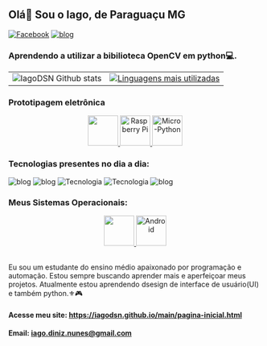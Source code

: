 ## Olá👋 Sou o Iago, de Paraguaçu MG
          
[![Facebook](https://img.shields.io/badge/Facebook-1877F2?style=for-the-badge&logo=facebook&logoColor=white)](https://www.facebook.com/iago.sepininunes)
[![blog](https://img.shields.io/badge/GitHub-100000?style=for-the-badge&logo=github&logoColor=white)](https://github.com/IagoDSN)

### Aprendendo a utilizar a bibilioteca OpenCV em python💻.

<table align="center">
  <tr>
    <td><img src="https://github-readme-stats.vercel.app/api?username=IagoDSN&show_icons=true&theme=radical" alt="IagoDSN Github stats"></td>
    <td><a href="https://github.com/IagoDSN/github-readme-stats"><img src="https://github-readme-stats.vercel.app/api/top-langs/?username=IagoDSN&layout=compact&theme=radical" alt="Linguagens mais utilizadas"></a></td>
  </tr>
</table>

### Prototipagem eletrônica
<div style="text-align: center;">
  <a href="https://cdn.jsdelivr.net/gh/devicons/devicon@latest/icons/arduino/arduino-original.svg">
    <img height="60" width="60" src="https://cdn.jsdelivr.net/gh/devicons/devicon@latest/icons/arduino/arduino-original-wordmark.svg">
    <img height="60" width="60" src="https://cdn.jsdelivr.net/gh/devicons/devicon@latest/icons/raspberrypi/raspberrypi-original.svg" alt="Raspberry Pi">
    <img height="60" width="60" src="https://w7.pngwing.com/pngs/251/511/png-transparent-micropython-esp32-esp8266-microcontroller-github-food-logo-microcontroller.png" alt="Micro-Python">
  </a>
</div>

### Tecnologias presentes no dia a dia:

![blog](https://img.shields.io/badge/C-00599C?style=for-the-badge&logo=c&logoColor=white)
![blog](https://img.shields.io/badge/C%2B%2B-00599C?style=for-the-badge&logo=c%2B%2B&logoColor=white)
![Tecnologia](https://img.shields.io/badge/Python-14354C?style=for-the-badge&logo=python&logoColor=white)
![Tecnologia](https://img.shields.io/badge/JavaScript-F7DF1E?style=for-the-badge&logo=javascript&logoColor=black)
![blog](https://img.shields.io/badge/CSS3-1572B6?style=for-the-badge&logo=css3&logoColor=white)


### Meus Sistemas Operacionais: 

<div style="text-align: center;">
  <a href="https://cdn.jsdelivr.net/gh/devicons/devicon@latest/icons/windows8/windows8-original.svg">
    <img height="60" width="60" src="https://cdn.jsdelivr.net/gh/devicons/devicon@latest/icons/windows8/windows8-original.svg">
    <img height="60" width="60" src="https://cdn.jsdelivr.net/gh/devicons/devicon@latest/icons/android/android-plain.svg" alt="Android">
  </a>
</div>
<br>

Eu sou um estudante do ensino médio apaixonado por programação e automação. Estou sempre buscando aprender mais e aperfeiçoar meus projetos. Atualmente estou aprendendo dsesign de interface de usuário(UI) e também python.⚜️🎮

#### Acesse meu site: https://iagodsn.github.io/main/pagina-inicial.html

#### Email: iago.diniz.nunes@gmail.com
